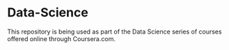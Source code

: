 # Data-Science
This repository is being used as part of the Data Science series of courses offered online through Coursera.com.
